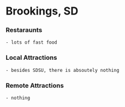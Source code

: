 # Brookings, SD

### Restaraunts 
	- lots of fast food

### Local Attractions 
	- besides SDSU, there is absoutely nothing

### Remote Attractions 
	- nothing